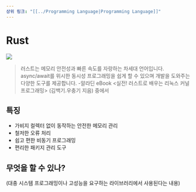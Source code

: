```yaml
---
상위 링크: "[[../Programming Language|Programming Language]]"
---
```

# Rust
![](https://i.imgur.com/YL13nB5.png)

> 러스트는 메모리 안전성과 빠른 속도를 자랑하는 차세대 언어입니다. async/await를 위시한 동시성 프로그래밍을 쉽게 할 수 있으며 개발을 도와주는 다양한 도구를 제공합니다. -알라딘 eBook <실전! 러스트로 배우는 리눅스 커널 프로그래밍> (김백기.우충기 지음) 중에서

## 특징
* 가비지 컬렉터 없이 동작하는 안전한 메모리 관리
* 철저한 오류 처리
* 쉽고 편한 비동기 프로그래밍
* 편리한 패키지 관리 도구

## 무엇을 할 수 있나?
(대충 시스템 프로그래밍이나 고성능을 요구하는 라이브러리에서 사용된다는 내용)

